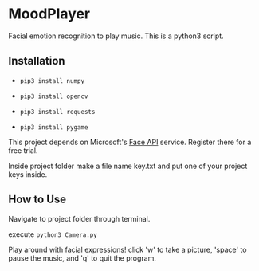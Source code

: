 # **MoodPlayer**
Facial emotion recognition to play music. This is a python3 script.

## **Installation**
- `pip3 install numpy`

- `pip3 install opencv`

- `pip3 install requests`

- `pip3 install pygame`

This project depends on Microsoft's [Face API](https://azure.microsoft.com/en-ca/services/cognitive-services/face/) service. Register there for a free trial.

Inside project folder make a file name key.txt and put one of your project keys inside.

## **How to Use**
Navigate to project folder through terminal.

execute `python3 Camera.py`

Play around with facial expressions!
click 'w' to take a picture, 'space' to pause the music, and 'q' to quit the program.
